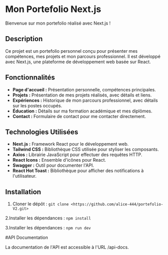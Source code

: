 # Mon Portefolio Next.js

Bienvenue sur mon portefolio réalisé avec Next.js !

## Description

Ce projet est un portefolio personnel conçu pour présenter mes compétences, mes projets et mon parcours professionnel. Il est développé avec Next.js, une plateforme de développement web basée sur React.

## Fonctionnalités

- **Page d'accueil :** Présentation personnelle, compétences principales.
- **Projets :** Présentation de mes projets réalisés, avec détails et liens.
- **Expériences :** Historique de mon parcours professionnel, avec détails sur les postes occupés.
- **Éducation :** Détails sur ma formation académique et mes diplômes.
- **Contact :** Formulaire de contact pour me contacter directement.

## Technologies Utilisées

- **Next.js :** Framework React pour le développement web.
- **Tailwind CSS :** Bibliothèque CSS utilisée pour styliser les composants.
- **Axios :** Librairie JavaScript pour effectuer des requêtes HTTP.
- **React Icons :** Ensemble d'icônes pour React.
- **Swagger :** Outil pour documenter l'API.
- **React Hot Toast :** Bibliothèque pour afficher des notifications à l'utilisateur.

## Installation

1. Cloner le dépôt :
   ```git clone <https://github.com/alice-444/portefolio-V2.git>```
   
2.Installer les dépendances :
    ```npm install```
    
3.Installer les dépendances :
    ```npm run dev```

#API Documentation

La documentation de l'API est accessible à l'URL /api-docs.
